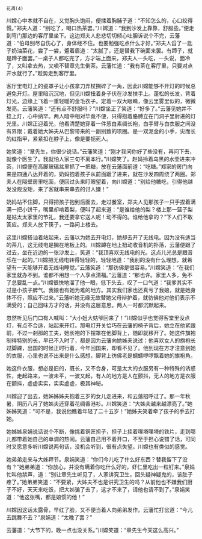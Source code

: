     花凋(4) 

   川嫦心中本就不自在，又觉胸头饱闷，便揉着胸脯子道：“不知怎么的，心口绞得慌。”郑夫人道：“别吃了，喝口热茶罢。”川嫦道：“我到沙发上靠靠，舒服些。”便走到穹门那边的客厅里坐下。这边郑夫人悲悲切切倾心吐胆诉说个不完，云藩道：“伯母别尽自伤心了，身体经不住。也要勉强吃点什么才好。”郑夫人舀了一匙子奶油菜花，尝了一尝，蹙着眉道：“太腻了，还是替我下碗面来罢。有蹄子，就是蹄子面罢。”一桌子人都吃完了，方才端上面来，郑夫人一头吃，一头说，面冷了，又叫拿去热，又嗔不替章先生倒茶。云藩忙道：“我有茶在客厅里，只要对点开水就行了。”趁势走到客厅里。

   客厅里电灯上的瓷罩子让小孩拿刀弄杖搠碎了一角，因此川嫦能够不开灯的时候总避免开灯。屋里暗沉沉地，但见川嫦扭着身子伏在沙发扶手上。蓬松的长发，背着灯光，边缘上飞着一重轻暖的金毛衣子。定着一双大眼睛，像云里雾里似的，微微发亮。云藩笑道：“还有点不舒服吗？”川嫦坐正了笑道：“好多了。”云藩见她并不捻上灯，心中纳罕。两人暗中相对毕竟不便，只得抱着胳膊立在门洞子里射进的灯光里。川嫦正迎着光，他看清楚她穿着一件葱白素绸长袍，白手臂与白衣服之间没有界限；戴着她大姊夫从巴黎带来的一副别致的项圈。是一双泥金的小手，尖而长的红指甲，紧紧扣在脖子上，像是要扼死人。

   她笑道：“章先生，你很少说话。”云藩笑道：“刚才我问你好了些没有，再问下去，就像个医生了。我就怕人家三句不离本行。”川嫦笑了。赵妈拎着乌黑的水壶进来冲茶，川嫦便在高脚玻璃盆里抓了一把糖，放在云藩面前道：“吃糖。”郑家的房门向来是四通八达开着的，奶妈抱着孩子从前面踱了进来，就在沙发四周绕了两圈。郑夫人在隔壁房里吃面，便回过头来盯眼望着，向川嫦道：“别给他糖吃，引得他越发没规没矩，来了客就串来串去的讨人嫌！”

   奶妈站不住脚，只得把孩子抱到后面去，走过餐室，郑夫人见那孩子一只手捏着满满一把小饼干，嘴里却啃着梨，便叫了起来道：“是谁给他的梨？楼上那一篮子梨是姑太太家里的节礼，我还要拿它送人呢！动不得的。谁给他拿的？”下人们不敢答应。郑夫人放下筷子，一路问上楼去。

   这里川嫦搭讪着站起来，云藩以为她去开电灯，她却去开了无线电。因为没有适当的茶几，这无线电是搁在地板上的。川嫦蹲在地上扭动收音机的扑落，云藩便跟了过去，坐在近边的一张沙发上，笑道：“我顶喜欢无线电的光。这点儿光总是跟音乐在一起的。”川嫦把无线电转得轻轻的，轻轻地道：“我别的没有什么理想，就希望有一天能够开着无线电睡觉。”云藩笑道：“那彷佛是很容易。”川嫦笑道：“在我们家里就办不到。谁都不用想一个人享点清福。”云藩道：“那也许。家里人多，免不了总要乱一点。”川嫦很快地溜了他一眼，低下头去，叹了一口气道：“我爹其实不过是小孩子脾气。我娘也有她为难的地方。其实我们家也还真亏了我娘，就是她身体不行，照应不过来。”云藩听她无缘无故替她父母辩护着，就彷佛他对他们表示不满受的；自己回味方才的话，并没有这层意思。两人一时都沉默起来。

   忽然听见后门口有人喊叫：“大小姐大姑爷回来了！”川嫦似乎也觉得客堂里没点灯，有点不合适，站起来开灯。那电灯开关恰巧在云藩的椅子背后，她立在他紧跟前，不过一剎那的工夫，她长袍的下摆罩在他脚背上，随即就移开了。她这件旗袍制得特别的长，早已不入时了，都是因为云藩向她姊夫说过：他喜欢女人的旗袍长过脚踝，出国的时候正时行着，今年回国来，却看不见了。他到现在方才注意到她的衣服，心里也说不出来是什么感想，脚背上彷佛老是蠕蠕啰啰飘着她的旗袍角。

   她这件衣服，想必是旧的，既长，又不合身，可是太大的衣服另有一种特殊的诱惑性，走起路来，一波未平，一波又起，有人的地方是人在颤抖，无人的地方是衣服在颤抖，虚虚实实，实实虚虚，极其神秘。

   川嫦迎了出去，她姊姊姊夫抱着三岁的女儿走进来，和云藩招呼过了。那一年秋暑，阴历八月了她姊夫还穿着花绸香港衫。川嫦笑道：“大姊夫越来越漂亮了。”她姊姊笑道：“可不是，我说他瞧着年轻了二十五岁！”她姊夫笑着牵了孩子的手去打她。

   她姊姊泉娟说话说个不断，像挑着铜匠担子，担子上挂着喋塔喋塔的铁片，走到哪儿都带着她自己的单调的热闹。云藩自己用不着开口，不至于担心说错了话，可同时又愿意多听川嫦说两句话，没机会听到，很有点失望。川嫦也有类似的感觉。

   她弟弟走来与大姊拜节。泉娟笑道：“你们今儿吃了什么好东西？替我留下了没有？”她弟弟道：“你放心，并没有瞒着你吃什么好的，虾仁里吃出一粒钉来。”泉娟忙叫他禁声，道：“别让章先生听见了，人家讲究卫生，回头疑神疑鬼的，该肚子疼了。”她弟弟笑道：“不要紧，大姊夫不也是讲究卫生的吗？从前他也不嫌我们厨子不好，天天来吃饭，把大姊骗了去了，这才不来了，请他也请不到了。”泉娟笑道：“他这张嘴，都是娘惯的他！”

   川嫦因这话太露骨，早红了脸，又不便当着人向弟弟发作。云藩忙打岔道：“今儿去跳舞不去？”泉娟道：“太晚了罢？”

   云藩道：“大节下的，晚一点也没关系。”川嫦笑道：“章先生今天这么高兴。”

